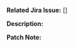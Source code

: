 <!-- For help: https://github.com/NZXTCorp/cam-app/blob/master/docs/commit-and-pull-request-guidelines.md -->
**Related Jira Issue:** []

**Description:**
<!-- Fill me in -->

**Patch Note:**
<!-- Patch Note Start -->
<!-- Patch Note End -->